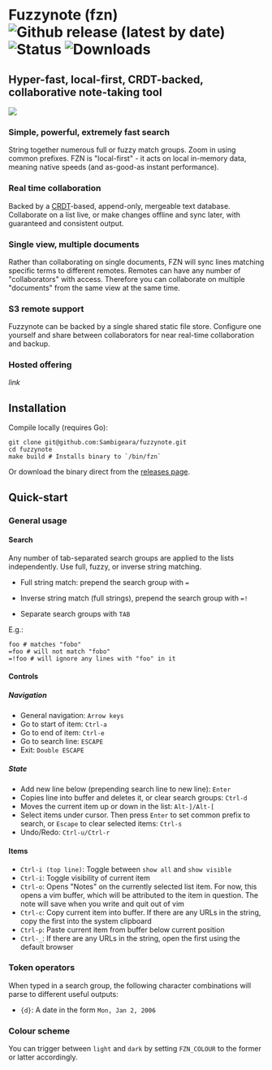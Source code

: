 Fuzzynote (fzn)
![Github release (latest by date)](https://img.shields.io/github/v/release/sambigeara/fuzzynote)
![Status](https://img.shields.io/badge/status-beta-blue)
![Downloads](https://img.shields.io/github/downloads/sambigeara/fuzzynote/total.svg)
==========

## Hyper-fast, local-first, CRDT-backed, collaborative note-taking tool

![](joe+frodo1.gif)

### Simple, powerful, extremely fast search

String together numerous full or fuzzy match groups. Zoom in using common prefixes. FZN is "local-first" - it acts on local in-memory data, meaning native speeds (and as-good-as instant performance).

### Real time collaboration

Backed by a [CRDT](https://en.wikipedia.org/wiki/Conflict-free_replicated_data_type)-based, append-only, mergeable text database. Collaborate on a list live, or make changes offline and sync later, with guaranteed and consistent output.

### Single view, multiple documents

Rather than collaborating on single documents, FZN will sync lines matching specific terms to different remotes. Remotes can have any number of "collaborators" with access. Therefore you can collaborate on multiple "documents" from the same view at the same time.

### S3 remote support

Fuzzynote can be backed by a single shared static file store. Configure one yourself and share between collaborators for near real-time collaboration and backup.

### Hosted offering

*link*

## Installation

Compile locally (requires Go):

```shell
git clone git@github.com:Sambigeara/fuzzynote.git
cd fuzzynote
make build # Installs binary to `/bin/fzn`
```

Or download the binary direct from the [releases page](https://github.com/Sambigeara/fuzzynote/releases/latest).

## Quick-start

### General usage

#### Search

Any number of tab-separated search groups are applied to the lists independently. Use full, fuzzy, or inverse string matching.

- Full string match: prepend the search group with `=`

- Inverse string match (full strings), prepend the search group with `=!`

- Separate search groups with `TAB`

E.g.:

```shell
foo # matches "fobo"
=foo # will not match "fobo"
=!foo # will ignore any lines with "foo" in it
```

#### Controls

##### Navigation

- General navigation: `Arrow keys`
- Go to start of item: `Ctrl-a`
- Go to end of item: `Ctrl-e`
- Go to search line: `ESCAPE`
- Exit: `Double ESCAPE`

##### State

- Add new line below (prepending search line to new line): `Enter`
- Copies line into buffer and deletes it, or clear search groups: `Ctrl-d`
- Moves the current item up or down in the list: `Alt-]/Alt-[`
- Select items under cursor. Then press `Enter` to set common prefix to search, or `Escape` to clear selected items: `Ctrl-s`
- Undo/Redo: `Ctrl-u/Ctrl-r`

#### Items

- `Ctrl-i (top line)`: Toggle between `show all` and `show visible`
- `Ctrl-i`: Toggle visibility of current item
- `Ctrl-o`: Opens "Notes" on the currently selected list item. For now, this opens a vim buffer, which will be attributed to the item in question. The note will save when you write and quit out of vim
- `Ctrl-c`: Copy current item into buffer. If there are any URLs in the string, copy the first into the system clipboard
- `Ctrl-p`: Paste current item from buffer below current position
- `Ctrl-_`: If there are any URLs in the string, open the first using the default browser

### Token operators

When typed in a search group, the following character combinations will parse to different useful outputs:

- `{d}`: A date in the form `Mon, Jan 2, 2006`

### Colour scheme

You can trigger between `light` and `dark` by setting `FZN_COLOUR` to the former or latter accordingly.
